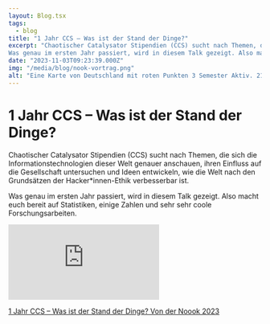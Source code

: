 ```yaml
---
layout: Blog.tsx
tags:
  - blog
title: "1 Jahr CCS – Was ist der Stand der Dinge?"
excerpt: "Chaotischer Catalysator Stipendien (CCS) sucht nach Themen, die sich die Informationstechnologien dieser Welt genauer anschauen, ihren Einfluss auf die Gesellschaft untersuchen und Ideen entwickeln, wie die Welt nach den Grundsätzen der Hacker*innen-Ethik verbesserbar ist.
Was genau im ersten Jahr passiert, wird in diesem Talk gezeigt. Also macht euch bereit auf Statistiken, einige Zahlen und sehr sehr coole Forschungsarbeiten."
date: "2023-11-03T09:23:39.000Z"
img: "/media/blog/nook-vortrag.png"
alt: "Eine Karte von Deutschland mit roten Punkten 3 Semester Aktiv. 21 Bewerbungen. 8 Stipendien. 3 fertiggestellte Arbeiten."
---
```


# 1 Jahr CCS – Was ist der Stand der Dinge?

Chaotischer Catalysator Stipendien (CCS) sucht nach Themen, die sich die Informationstechnologien dieser Welt genauer anschauen, ihren Einfluss auf die Gesellschaft untersuchen und Ideen entwickeln, wie die Welt nach den Grundsätzen der Hacker\*innen-Ethik verbesserbar ist.

Was genau im ersten Jahr passiert, wird in diesem Talk gezeigt. Also macht euch bereit auf Statistiken, einige Zahlen und sehr sehr coole Forschungsarbeiten.

<iframe class="gpn21-video" src="https://media.ccc.de/v/2023-11-03-1-jahr-ccs-e2-80-93-was-ist-der-stand-der-dinge-3f/oembed" frameborder="0" allowfullscreen></iframe>

<a href="https://media.ccc.de/v/2023-11-03-1-jahr-ccs-e2-80-93-was-ist-der-stand-der-dinge-3f">1 Jahr CCS – Was ist der Stand der Dinge? Von der Noook 2023</a>
